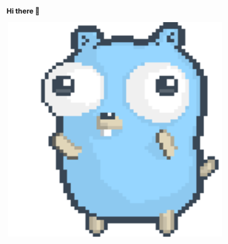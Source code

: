 ### Hi there 👋

<p align="center">
  <img src="dancing-gopher.gif" width="498" height="498" alt="dancing gopher">
</p>
